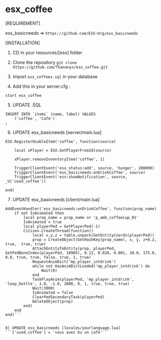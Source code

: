 # esx_coffee

[REQUIREMENT]

esx_basicneeds =>  ``https://github.com/ESX-Org/esx_basicneeds``

[INSTALLATION]

1) CD in your resources/[esx] folder
2) Clone the repository
``git clone https://github.com/Thananyx/esx_coffee.git``


3) Import ``esx_coffees.sql`` in your database


4) Add this in your server.cfg :

``start esx_coffee``


5) UPDATE .SQL
```
INSERT INTO `items` (name, label) VALUES 
	('coffee', 'Café')
;
```


6) UPDATE esx_basicneeds [server/main.lua]
```
ESX.RegisterUsableItem('coffee', function(source)

	local xPlayer = ESX.GetPlayerFromId(source)

	xPlayer.removeInventoryItem('coffee', 1)

	TriggerClientEvent('esx_status:add', source, 'hunger', 200000)
	TriggerClientEvent('esx_basicneeds:onDrinkCoffee', source)
	TriggerClientEvent('esx:showNotification', source, _U('used_coffee'))

end)
```


7) UPDATE esx_basicneeds [client/main.lua]
```RegisterNetEvent('esx_basicneeds:onDrinkCoffee')
AddEventHandler('esx_basicneeds:onDrinkCoffee', function(prop_name)
	if not IsAnimated then
		local prop_name = prop_name or 'p_amb_coffeecup_01'
		IsAnimated = true
		local playerPed = GetPlayerPed(-1)
		Citizen.CreateThread(function()
			local x,y,z = table.unpack(GetEntityCoords(playerPed))
			prop = CreateObject(GetHashKey(prop_name), x, y, z+0.2,  true,  true, true)			
	        AttachEntityToEntity(prop, playerPed, GetPedBoneIndex(playerPed, 18905), 0.12, 0.028, 0.001, 10.0, 175.0, 0.0, true, true, false, true, 1, true)
			RequestAnimDict('mp_player_intdrink')  
			while not HasAnimDictLoaded('mp_player_intdrink') do
				Wait(0)
			end
			TaskPlayAnim(playerPed, 'mp_player_intdrink', 'loop_bottle', 1.0, -1.0, 2000, 0, 1, true, true, true)
			Wait(3000)
	        IsAnimated = false
	        ClearPedSecondaryTask(playerPed)
			DeleteObject(prop)
		end)
	end
end)```


8) UPDATE esx_basicneeds [locales/yourlanguage.lua]
```['used_coffee'] = 'vous avez bu un café'```